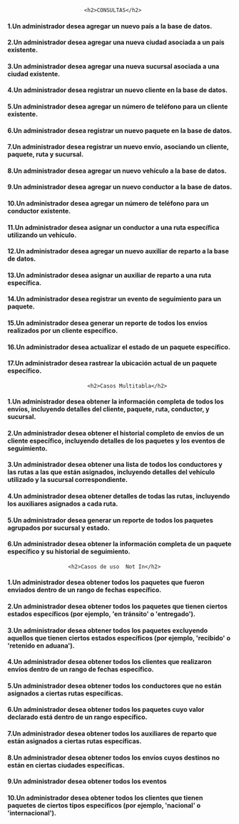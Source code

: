                            <h2>CONSULTAS</h2>
<h4>1.Un administrador desea agregar un nuevo país a la base de datos.</h4>

<h4>2.Un administrador desea agregar una nueva ciudad asociada a un país existente.</h4>

<h4>3.Un administrador desea agregar una nueva sucursal asociada a una ciudad
existente.</h4>

<h4>4.Un administrador desea registrar un nuevo cliente en la base de datos.</h4>

<h4>5.Un administrador desea agregar un número de teléfono para un cliente existente.</h4>

<h4>6.Un administrador desea registrar un nuevo paquete en la base de datos.</h4>

<h4>7.Un administrador desea registrar un nuevo envío, asociando un cliente, paquete,
ruta y sucursal.</h4>

<h4>8.Un administrador desea agregar un nuevo vehículo a la base de datos.</h4>

<h4>9.Un administrador desea agregar un nuevo conductor a la base de datos.</h4>

<h4>10.Un administrador desea agregar un número de teléfono para un conductor
existente.</h4>

<h4>11.Un administrador desea asignar un conductor a una ruta específica utilizando un
vehículo.</h4>

<h4>12.Un administrador desea agregar un nuevo auxiliar de reparto a la base de datos.</h4>

<h4>13.Un administrador desea asignar un auxiliar de reparto a una ruta específica.</h4>

<h4>14.Un administrador desea registrar un evento de seguimiento para un paquete.</h4>

<h4>15.Un administrador desea generar un reporte de todos los envíos realizados por un
cliente específico.</h4>

<h4>16.Un administrador desea actualizar el estado de un paquete específico.</h4>

<h4>17.Un administrador desea rastrear la ubicación actual de un paquete específico.</h4>

                             <h2>Casos Multitabla</h2>

<h4>1.Un administrador desea obtener la información completa de todos los envíos,
incluyendo detalles del cliente, paquete, ruta, conductor, y sucursal.</h4>

<h4>2.Un administrador desea obtener el historial completo de envíos de un cliente
específico, incluyendo detalles de los paquetes y los eventos de seguimiento.</h4>

<h4>3.Un administrador desea obtener una lista de todos los conductores y las rutas a las
que están asignados, incluyendo detalles del vehículo utilizado y la sucursal correspondiente.</h4>

<h4>4.Un administrador desea obtener detalles de todas las rutas, incluyendo los
auxiliares asignados a cada ruta.</h4>

<h4>5.Un administrador desea generar un reporte de todos los paquetes agrupados por
sucursal y estado.</h4>

<h4>6.Un administrador desea obtener la información completa de un paquete específico
y su historial de seguimiento.</h4>

                       <h2>Casos de uso  Not In</h2>

<h4>1.Un administrador desea obtener todos los paquetes que fueron enviados dentro de
un rango de fechas específico.</h4>

<h4>2.Un administrador desea obtener todos los paquetes que tienen ciertos estados
específicos (por ejemplo, 'en tránsito' o 'entregado').</h4>

<h4>3.Un administrador desea obtener todos los paquetes excluyendo aquellos que tienen
ciertos estados específicos (por ejemplo, 'recibido' o 'retenido en aduana').</h4>

<h4>4.Un administrador desea obtener todos los clientes que realizaron envíos dentro de
un rango de fechas específico.</h4>

<h4>5.Un administrador desea obtener todos los conductores que no están asignados a
ciertas rutas específicas.</h4>

<h4>6.Un administrador desea obtener todos los paquetes cuyo valor declarado está
dentro de un rango específico.</h4>

<h4>7.Un administrador desea obtener todos los auxiliares de reparto que están
asignados a ciertas rutas específicas.</h4>

<h4>8.Un administrador desea obtener todos los envíos cuyos destinos no están en ciertas
ciudades específicas.</h4>

<h4>9.Un administrador desea obtener todos los eventos</h4>

<h4>10.Un administrador desea obtener todos los clientes que tienen paquetes de ciertos
tipos específicos (por ejemplo, 'nacional' o 'internacional').</h4>


